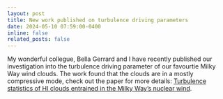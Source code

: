```yaml
---
layout: post
title: New work published on turbulence driving parameters 
date: 2024-05-10 07:59:00-0400
inline: false
related_posts: false
---
```


My wonderful collegue, Bella Gerrard and I have recently published our investigation into the turbulence driving parameter of our favourtie Milky Way wind clouds. The work found that the clouds are in a mostly compressive mode, check out the paper for more details: <a href="https://academic.oup.com/mnras/article/530/4/4317/7660574?login=false">Turbulence statistics of HI clouds entrained in the Milky Way’s nuclear wind</a>.
